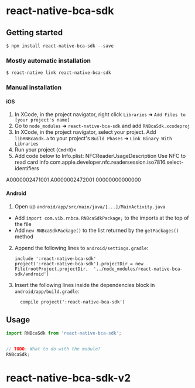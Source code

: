
# react-native-bca-sdk

## Getting started

`$ npm install react-native-bca-sdk --save`

### Mostly automatic installation

`$ react-native link react-native-bca-sdk`

### Manual installation


#### iOS

1. In XCode, in the project navigator, right click `Libraries` ➜ `Add Files to [your project's name]`
2. Go to `node_modules` ➜ `react-native-bca-sdk` and add `RNBcaSdk.xcodeproj`
3. In XCode, in the project navigator, select your project. Add `libRNBcaSdk.a` to your project's `Build Phases` ➜ `Link Binary With Libraries`
4. Run your project (`Cmd+R`)<
5. Add code below to Info.plist:
  <key>NFCReaderUsageDescription</key>
	<string>Use NFC to read card info</string>
  <key>com.apple.developer.nfc.readersession.iso7816.select-identifiers</key>
  <array>
    <string>A0000002471001</string>
    <string>A0000002472001</string>
    <string>00000000000000</string>
  </array>

#### Android

1. Open up `android/app/src/main/java/[...]/MainActivity.java`
  - Add `import com.vib.rnbca.RNBcaSdkPackage;` to the imports at the top of the file
  - Add `new RNBcaSdkPackage()` to the list returned by the `getPackages()` method
2. Append the following lines to `android/settings.gradle`:
  	```
  	include ':react-native-bca-sdk'
  	project(':react-native-bca-sdk').projectDir = new File(rootProject.projectDir, 	'../node_modules/react-native-bca-sdk/android')
  	```
3. Insert the following lines inside the dependencies block in `android/app/build.gradle`:
  	```
      compile project(':react-native-bca-sdk')
  	```


## Usage
```javascript
import RNBcaSdk from 'react-native-bca-sdk';


// TODO: What to do with the module?
RNBcaSdk;
```
  # react-native-bca-sdk-v2

